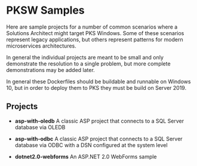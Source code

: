 # PKSW Samples

Here are sample projects for a number of common scenarios where a Solutions Architect might target PKS Windows. Some of these scenarios represent legacy applications, but others represent patterns for modern microservices architectures.

In general the individual projects are meant to be small and only demonstrate the resolution to a single problem, but more complete demonstrations may be added later.

In general these Dockerfiles should be buildable and runnable on Windows 10, but in order to deploy them to PKS they must be build on Server 2019.

## Projects

* **asp-with-oledb** A classic ASP project that connects to a SQL Server database via OLEDB

* **asp-with-odbc** A classic ASP project that connects to a SQL Server database via ODBC with a DSN configured at the system level

* **dotnet2.0-webforms** An ASP.NET 2.0 WebForms sample
